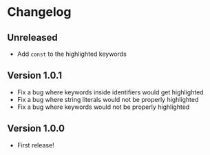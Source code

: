# Changelog

## Unreleased

- Add `const` to the highlighted keywords

## Version 1.0.1

- Fix a bug where keywords inside identifiers would get highlighted
- Fix a bug where string literals would not be properly highlighted
- Fix a bug where keywords would not be properly highlighted

## Version 1.0.0

- First release!
